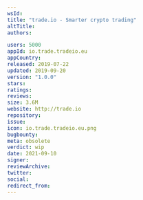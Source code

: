 ```yaml
---
wsId: 
title: "trade.io - Smarter crypto trading"
altTitle: 
authors:

users: 5000
appId: io.trade.tradeio.eu
appCountry: 
released: 2019-07-22
updated: 2019-09-20
version: "1.0.0"
stars: 
ratings: 
reviews: 
size: 3.6M
website: http://trade.io
repository: 
issue: 
icon: io.trade.tradeio.eu.png
bugbounty: 
meta: obsolete
verdict: wip
date: 2021-09-10
signer: 
reviewArchive:
twitter: 
social:
redirect_from:
---
```


